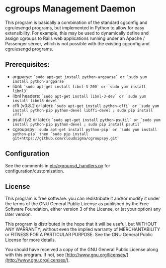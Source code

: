 # cgroups Management Daemon

This program is basically a combination of the standard cgconfig and cgrulesengd programs, but implemented in Python to allow for easy extensibility.  For example, this may be used to dynamically define and assign cgroups to Rails web applications running under an Apache / Passenger server, which is not possible with the existing cgconfig and cgrulesengd programs.

## Prerequisites:

* argparse: `` `sudo apt-get install python-argparse` or `sudo yum install python-argparse` ``
* libnl: `` `sudo apt-get install libnl-3-200` or `sudo yum install libnl3` ``
* libnl headers: `` `sudo apt-get install libnl-3-dev` or `sudo yum install libnl3-devel` ``
* cffi (v0.8.2 or later): `` `sudo apt-get install python-cffi` or `sudo yum install python-pip python-devel libffi-devel ; sudo pip install cffi` ``
* psutil (v2 or later): `` `sudo apt-get install python-psutil` or `sudo yum install python-pip python-devel ; sudo pip install psutil` ``
* cgroupspy: `` `sudo apt-get install python-pip` or `sudo yum install python-pip` then `sudo pip install git+https://github.com/cloudsigma/cgroupspy.git` ``

## Configuration

See the comments in [etc/cgroupsd_handlers.py](tree/master/etc/cgroupsd_handlers.py) for configuration/customization.

## License

This program is free software: you can redistribute it and/or modify
it under the terms of the GNU General Public License as published by
the Free Software Foundation, either version 3 of the License, or
(at your option) any later version.

This program is distributed in the hope that it will be useful,
but WITHOUT ANY WARRANTY; without even the implied warranty of
MERCHANTABILITY or FITNESS FOR A PARTICULAR PURPOSE.  See the
GNU General Public License for more details.

You should have received a copy of the GNU General Public License
along with this program.  If not, see [http://www.gnu.org/licenses/](http://www.gnu.org/licenses/).
